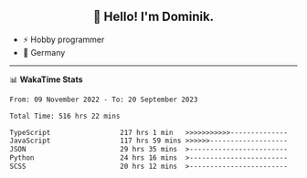 <h2 align="center">👋 Hello! I'm Dominik.</h2>

- ⚡ Hobby programmer
- 📍 Germany

---
📊 **WakaTime Stats**
<!--START_SECTION:waka-->

```txt
From: 09 November 2022 - To: 20 September 2023

Total Time: 516 hrs 22 mins

TypeScript                 217 hrs 1 min   >>>>>>>>>>>--------------   42.03 %
JavaScript                 117 hrs 59 mins >>>>>>-------------------   22.85 %
JSON                       29 hrs 35 mins  >------------------------   05.73 %
Python                     24 hrs 16 mins  >------------------------   04.70 %
SCSS                       20 hrs 12 mins  >------------------------   03.91 %
```

<!--END_SECTION:waka-->
